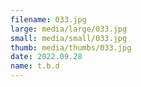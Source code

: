 ```yaml
---
filename: 033.jpg
large: media/large/033.jpg
small: media/small/033.jpg
thumb: media/thumbs/033.jpg
date: 2022.09.28
name: t.b.d
---
```

